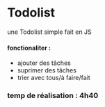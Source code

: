 <h1>Todolist</h1>

<p>une Todolist simple fait en JS</p>

<h4>fonctionaliter :</h4>
<ul>
    <li>ajouter des tâches</li>
    <li>suprimer des tâches</li>
    <li>trier avec tous/à faire/fait</li>
</ul>

<h3>temp de réalisation : 4h40</h3>

